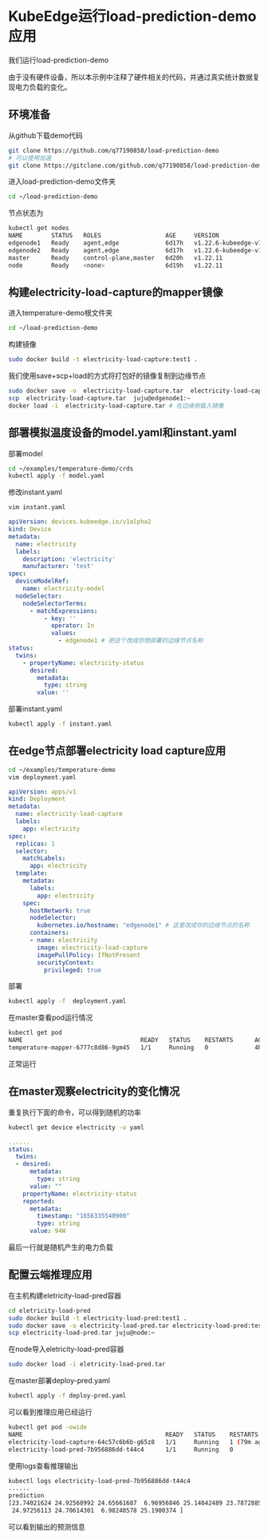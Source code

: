 # KubeEdge运行load-prediction-demo应用

我们运行load-prediction-demo

由于没有硬件设备，所以本示例中注释了硬件相关的代码，并通过真实统计数据复现电力负载的变化。

## 环境准备

从github下载demo代码

```bash
git clone https://github.com/q77190858/load-prediction-demo
# 可以使用加速
git clone https://gitclone.com/github.com/q77190858/load-prediction-demo
```

进入load-prediction-demo文件夹

```bash
cd ~/load-prediction-demo
```

节点状态为

```bash
kubectl get nodes
NAME        STATUS   ROLES                  AGE     VERSION
edgenode1   Ready    agent,edge             6d17h   v1.22.6-kubeedge-v1.10.0
edgenode2   Ready    agent,edge             6d17h   v1.22.6-kubeedge-v1.10.0
master      Ready    control-plane,master   6d20h   v1.22.11
node        Ready    <none>                 6d19h   v1.22.11
```

## 构建electricity-load-capture的mapper镜像

进入temperature-demo根文件夹

```bash
cd ~/load-prediction-demo
```

构建镜像

```bash
sudo docker build -t electricity-load-capture:test1 .
```

我们使用save+scp+load的方式将打包好的镜像复制到边缘节点

```bash
sudo docker save -o  electricity-load-capture.tar  electricity-load-capture:test-1234
scp  electricity-load-capture.tar  juju@edgenode1:~
docker load -i  electricity-load-capture.tar # 在边缘侧载入镜像
```

## 部署模拟温度设备的model.yaml和instant.yaml

部署model

```bash
cd ~/examples/temperature-demo/crds
kubectl apply -f model.yaml
```

修改instant.yaml

```bash
vim instant.yaml
```

```yaml
apiVersion: devices.kubeedge.io/v1alpha2
kind: Device
metadata:
  name: electricity
  labels:
    description: 'electricity'
    manufacturer: 'test'
spec:
  deviceModelRef:
    name: electricity-model
  nodeSelector:
    nodeSelectorTerms:
      - matchExpressions:
          - key: ''
            operator: In
            values:
              - edgenode1 # 把这个改成你想部署的边缘节点名称
status:
  twins:
    - propertyName: electricity-status
      desired:
        metadata:
          type: string
        value: ''
```

部署instant.yaml

```bash
kubectl apply -f instant.yaml
```

## 在edge节点部署electricity load capture应用

```bash
cd ~/examples/temperature-demo
vim deployment.yaml
```

```yaml
apiVersion: apps/v1
kind: Deployment
metadata:
  name: electricity-load-capture
  labels:
    app: electricity
spec:
  replicas: 1
  selector:
    matchLabels:
      app: electricity
  template:
    metadata:
      labels:
        app: electricity
    spec:
      hostNetwork: true
      nodeSelector:
        kubernetes.io/hostname: "edgenode1" # 这里改成你的边缘节点的名称
      containers:
      - name: electricity
        image: electricity-load-capture
        imagePullPolicy: IfNotPresent
        securityContext:
          privileged: true
```

部署

```bash
kubectl apply -f  deployment.yaml
```

在master查看pod运行情况

```bash
kubectl get pod
NAME                                 READY   STATUS    RESTARTS      AGE
temperature-mapper-6777c8d86-9gm45   1/1     Running   0             4h31m
```

正常运行

## 在master观察electricity的变化情况

重复执行下面的命令，可以得到随机的功率

```bash
kubectl get device electricity -o yaml
```

```yaml
......
status:
  twins:
  - desired:
      metadata:
        type: string
      value: ""
    propertyName: electricity-status
    reported:
      metadata:
        timestamp: "1656335540900"
        type: string
      value: 94W
```

最后一行就是随机产生的电力负载

## 配置云端推理应用

在主机构建eletricity-load-pred容器

```bash
cd eletricity-load-pred
sudo docker build -t electricity-load-pred:test1 .
sudo docker save -o electricity-load-pred.tar electricity-load-pred:test1
scp electricity-load-pred.tar juju@node:~
```

在node导入eletricity-load-pred容器

```bash
sudo docker load -i eletricity-load-pred.tar
```

在master部署deploy-pred.yaml

```bash
kubectl apply -f deploy-pred.yaml
```

可以看到推理应用已经运行

```bash
kubectl get pod -owide
NAME                                        READY   STATUS    RESTARTS      AGE   IP               NODE        NOMINATED NODE   READINESS GATES
electricity-load-capture-64c57c6b6b-g65z8   1/1     Running   1 (79m ago)   17h   192.168.44.163   edgenode1   <none>           <none>
electricity-load-pred-7b956886dd-t44c4      1/1     Running   0             13s   192.168.44.162   node        <none>           <none>
```

使用logs查看推理输出

```bash
kubectl logs electricity-load-pred-7b956886dd-t44c4
......
prediction
[23.74021624 24.92568992 24.65661687  6.96956846 25.14042489 23.78728854
 24.97256113 24.70614301  6.98240578 25.1900374 ]
```

可以看到输出的预测信息